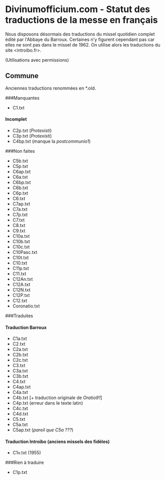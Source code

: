 # Divinumofficium.com - Statut des traductions de la messe en français

Nous disposons désormais des traductions du missel quotidien complet édité par l'Abbaye du Barroux. Certaines n'y figurent cependant pas car elles ne sont pas dans le missel de 1962. On utilise alors les traductions du site <introibo.fr>.

(Utilisations avec permissions)

## Commune
Anciennes traductions renommées en *.old.

###Manquantes
- C1.txt

#### Incomplet
- C2p.txt (*Protexisti*)
- C3p.txt (*Protexisti*)
- C4bp.txt (manque la *postcommunio1*)

###Non faites
- C5b.txt
- C5p.txt
- C6ap.txt
- C6a.txt
- C6bp.txt
- C6b.txt
- C6p.txt
- C6.txt
- C7ap.txt
- C7a.txt
- C7p.txt
- C7.txt
- C8.txt
- C9.txt
- C10a.txt
- C10b.txt
- C10c.txt
- C10Pasc.txt
- C10t.txt
- C10.txt
- C11p.txt
- C11.txt
- C12An.txt
- C12A.txt
- C12N.txt
- C12P.txt
- C12.txt
- Coronatio.txt

###Traduites
#### Traduction Barroux
- C1a.txt
- C2.txt
- C2a.txt
- C2b.txt
- C2c.txt
- C3.txt
- C3a.txt
- C3b.txt
- C4.txt
- C4ap.txt
- C4a.txt
- C4b.txt [+ traduction originale de *Oratio91*]
- C4p.txt (erreur dans le texte latin)
- C4c.txt
- C4d.txt
- C5.txt
- C5a.txt
- C5ap.txt (*pareil que C5a ???*)


#### Traduction Introibo (anciens missels des fidèles)
- C1v.txt (1955)

###Rien à traduire
- C1p.txt
